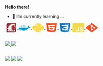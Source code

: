 **Hello there!**
- 🌱 I’m currently learning ...
<div style="display: inline_block">
  <a href="https://github.com/andersonlucs">
  <img align="center" alt="Rails-icon" height="30" width="40" src="https://github.com/devicons/devicon/blob/master/icons/rails/rails-original-wordmark.svg">
  <img align="center" alt="Docker-icon" height="30" width="40" src="https://github.com/devicons/devicon/blob/master/icons/docker/docker-plain.svg">
  <img align="center" alt="Python-icon" height="30" width="40" src="https://github.com/devicons/devicon/blob/master/icons/python/python-plain.svg">
  <img align="center" alt="HTML-icon" height="30" width="40" src="https://raw.githubusercontent.com/devicons/devicon/master/icons/html5/html5-original.svg">
  <img align="center" alt="CSS-icon" height="30" width="40" src="https://raw.githubusercontent.com/devicons/devicon/master/icons/css3/css3-original.svg">
  <img align="center" alt="Js-icon" height="30" width="40" src="https://raw.githubusercontent.com/devicons/devicon/master/icons/javascript/javascript-plain.svg">
  <img align="center" alt="Git-icon" height="30" width="40" src="https://github.com/devicons/devicon/blob/master/icons/git/git-plain.svg">
</div>

##

<div>
<a href="https://github.com/andersonlucs">
<img height="180em" src="https://github-readme-stats.vercel.app/api?username=andersonlucs&show_icons=true&theme=merko&include_all_commits=true&count_private=true"/>
<img height="180em" src="https://github-readme-stats.vercel.app/api/top-langs/?username=andersonlucs&layout=compact&langs_count=8&theme=merko"/>
</div>

##  

  <a href = "mailto: andersonlucs@gmail.com"><img src="https://img.shields.io/badge/-Gmail-%23EA4335?style=for-the-badge&logo=gmail&logoColor=white" target="_blank"></a>
  <a href="https://www.linkedin.com/in/anderson-aguiar" target="_blank"><img src="https://img.shields.io/badge/-LinkedIn-%230077B5?style=for-the-badge&logo=linkedin&logoColor=white" target="_blank"></a>
  <a href="https://instagram.com/anderson.lucs" target="_blank"><img src="https://img.shields.io/badge/-Instagram-%23E4405F?style=for-the-badge&logo=instagram&logoColor=white" target="_blank"></a>
